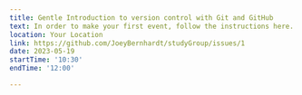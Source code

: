 ```yaml
---
title: Gentle Introduction to version control with Git and GitHub
text: In order to make your first event, follow the instructions here.
location: Your Location
link: https://github.com/JoeyBernhardt/studyGroup/issues/1
date: 2023-05-19
startTime: '10:30'
endTime: '12:00'

---
```

